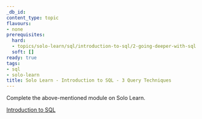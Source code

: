 ```yaml
---
_db_id: 
content_type: topic
flavours:
- none
prerequisites:
  hard:
  - topics/solo-learn/sql/introduction-to-sql/2-going-deeper-with-sql
  soft: []
ready: true
tags:
- sql
- solo-learn
title: Solo Learn - Introduction to SQL - 3 Query Techniques
---
```


Complete the above-mentioned module on Solo Learn.

[Introduction to SQL](https://www.sololearn.com/en/learn/courses/sql-introduction)